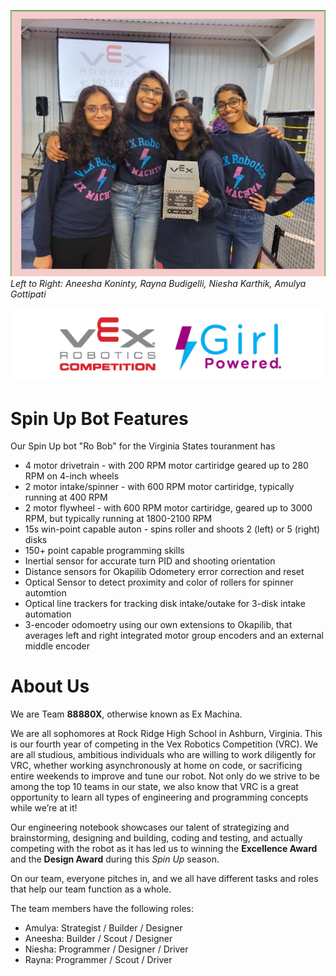 ![Team 88880X, Ex Machina Ashburn, Virginia](./ex-machina.png)
_Left to Right: Aneesha Koninty, Rayna Budigelli, Niesha Karthik, Amulya Gottipati_

![](./vrc-girl-powered.png)

# Spin Up Bot Features

Our Spin Up bot "Ro Bob" for the Virginia States touranment has 
* 4 motor drivetrain - with 200 RPM motor cartiridge geared up to 280 RPM on 4-inch wheels
* 2 motor intake/spinner - with 600 RPM motor cartiridge, typically running at 400 RPM
* 2 motor flywheel - with 600 RPM motor cartiridge, geared up to 3000 RPM, but typically running at 1800-2100 RPM
* 15s win-point capable auton - spins roller and shoots 2 (left) or 5 (right) disks
* 150+ point capable programming skills
* Inertial sensor for accurate turn PID and shooting orientation
* Distance sensors for Okapilib Odometery error correction and reset
* Optical Sensor to detect proximity and color of rollers for spinner automtion
* Optical line trackers for tracking disk intake/outake for 3-disk intake automation
* 3-encoder odomoetry using our own extensions to Okapilib, that averages left and right integrated motor group encoders and an external middle encoder

# About Us
We are Team **88880X**, otherwise known as Ex Machina.

We are all sophomores at Rock Ridge High School in Ashburn, Virginia. This is our fourth year of competing in the Vex Robotics Competition (VRC). We are all studious, ambitious individuals who are willing to work diligently for VRC, whether working asynchronously at home on code, or sacrificing entire weekends to improve and tune our robot. Not only do we strive to be among the top 10 teams in our state, we also know that VRC is a great opportunity to learn all types of engineering and programming concepts while we’re at it!
 
Our engineering notebook showcases our talent of strategizing and brainstorming, designing and building, coding and testing, and actually competing with the robot as it has led us to winning the **Excellence Award** and the **Design Award** during this _Spin Up_ season.
 
On our team, everyone pitches in, and we all have different tasks and roles that help our team function as a whole.
 
The team members have the following roles:
* Amulya: Strategist / Builder / Designer
* Aneesha: Builder / Scout / Designer
* Niesha: Programmer / Designer / Driver
* Rayna: Programmer / Scout / Driver
